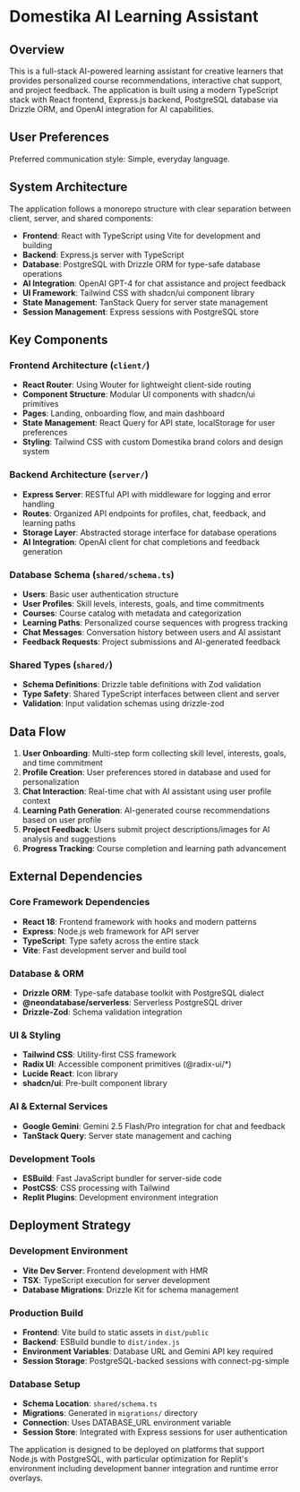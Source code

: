 # Domestika AI Learning Assistant

## Overview

This is a full-stack AI-powered learning assistant for creative learners that provides personalized course recommendations, interactive chat support, and project feedback. The application is built using a modern TypeScript stack with React frontend, Express.js backend, PostgreSQL database via Drizzle ORM, and OpenAI integration for AI capabilities.

## User Preferences

Preferred communication style: Simple, everyday language.

## System Architecture

The application follows a monorepo structure with clear separation between client, server, and shared components:

- **Frontend**: React with TypeScript using Vite for development and building
- **Backend**: Express.js server with TypeScript 
- **Database**: PostgreSQL with Drizzle ORM for type-safe database operations
- **AI Integration**: OpenAI GPT-4 for chat assistance and project feedback
- **UI Framework**: Tailwind CSS with shadcn/ui component library
- **State Management**: TanStack Query for server state management
- **Session Management**: Express sessions with PostgreSQL store

## Key Components

### Frontend Architecture (`client/`)
- **React Router**: Using Wouter for lightweight client-side routing
- **Component Structure**: Modular UI components with shadcn/ui primitives
- **Pages**: Landing, onboarding flow, and main dashboard
- **State Management**: React Query for API state, localStorage for user preferences
- **Styling**: Tailwind CSS with custom Domestika brand colors and design system

### Backend Architecture (`server/`)
- **Express Server**: RESTful API with middleware for logging and error handling
- **Routes**: Organized API endpoints for profiles, chat, feedback, and learning paths
- **Storage Layer**: Abstracted storage interface for database operations
- **AI Integration**: OpenAI client for chat completions and feedback generation

### Database Schema (`shared/schema.ts`)
- **Users**: Basic user authentication structure
- **User Profiles**: Skill levels, interests, goals, and time commitments
- **Courses**: Course catalog with metadata and categorization
- **Learning Paths**: Personalized course sequences with progress tracking
- **Chat Messages**: Conversation history between users and AI assistant
- **Feedback Requests**: Project submissions and AI-generated feedback

### Shared Types (`shared/`)
- **Schema Definitions**: Drizzle table definitions with Zod validation
- **Type Safety**: Shared TypeScript interfaces between client and server
- **Validation**: Input validation schemas using drizzle-zod

## Data Flow

1. **User Onboarding**: Multi-step form collecting skill level, interests, goals, and time commitment
2. **Profile Creation**: User preferences stored in database and used for personalization
3. **Chat Interaction**: Real-time chat with AI assistant using user profile context
4. **Learning Path Generation**: AI-generated course recommendations based on user profile
5. **Project Feedback**: Users submit project descriptions/images for AI analysis and suggestions
6. **Progress Tracking**: Course completion and learning path advancement

## External Dependencies

### Core Framework Dependencies
- **React 18**: Frontend framework with hooks and modern patterns
- **Express**: Node.js web framework for API server
- **TypeScript**: Type safety across the entire stack
- **Vite**: Fast development server and build tool

### Database & ORM
- **Drizzle ORM**: Type-safe database toolkit with PostgreSQL dialect
- **@neondatabase/serverless**: Serverless PostgreSQL driver
- **Drizzle-Zod**: Schema validation integration

### UI & Styling
- **Tailwind CSS**: Utility-first CSS framework
- **Radix UI**: Accessible component primitives (@radix-ui/*)
- **Lucide React**: Icon library
- **shadcn/ui**: Pre-built component library

### AI & External Services
- **Google Gemini**: Gemini 2.5 Flash/Pro integration for chat and feedback
- **TanStack Query**: Server state management and caching

### Development Tools
- **ESBuild**: Fast JavaScript bundler for server-side code
- **PostCSS**: CSS processing with Tailwind
- **Replit Plugins**: Development environment integration

## Deployment Strategy

### Development Environment
- **Vite Dev Server**: Frontend development with HMR
- **TSX**: TypeScript execution for server development
- **Database Migrations**: Drizzle Kit for schema management

### Production Build
- **Frontend**: Vite build to static assets in `dist/public`
- **Backend**: ESBuild bundle to `dist/index.js`
- **Environment Variables**: Database URL and Gemini API key required
- **Session Storage**: PostgreSQL-backed sessions with connect-pg-simple

### Database Setup
- **Schema Location**: `shared/schema.ts`
- **Migrations**: Generated in `migrations/` directory
- **Connection**: Uses DATABASE_URL environment variable
- **Session Store**: Integrated with Express sessions for user authentication

The application is designed to be deployed on platforms that support Node.js with PostgreSQL, with particular optimization for Replit's environment including development banner integration and runtime error overlays.